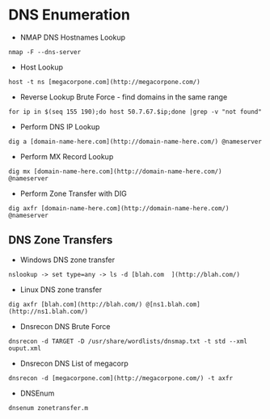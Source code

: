 # DNS Enumeration

- NMAP DNS Hostnames Lookup

```ShellSession
nmap -F --dns-server
```

- Host Lookup

```ShellSession
host -t ns [megacorpone.com](http://megacorpone.com/)
```

- Reverse Lookup Brute Force - find domains in the same range

```ShellSession
for ip in $(seq 155 190);do host 50.7.67.$ip;done |grep -v "not found"
```

- Perform DNS IP Lookup

```ShellSession
dig a [domain-name-here.com](http://domain-name-here.com/) @nameserver
```

- Perform MX Record Lookup

```ShellSession
dig mx [domain-name-here.com](http://domain-name-here.com/) @nameserver
```

- Perform Zone Transfer with DIG

```ShellSession
dig axfr [domain-name-here.com](http://domain-name-here.com/) @nameserver
```

## DNS Zone Transfers

- Windows DNS zone transfer

```ShellSession
nslookup -> set type=any -> ls -d [blah.com  ](http://blah.com/)
```

- Linux DNS zone transfer

```ShellSession
dig axfr [blah.com](http://blah.com/) @[ns1.blah.com](http://ns1.blah.com/)
```

- Dnsrecon DNS Brute Force

```ShellSession
dnsrecon -d TARGET -D /usr/share/wordlists/dnsmap.txt -t std --xml ouput.xml
```

- Dnsrecon DNS List of megacorp

```ShellSession
dnsrecon -d [megacorpone.com](http://megacorpone.com/) -t axfr
```

- DNSEnum

```ShellSession
dnsenum zonetransfer.m
```
